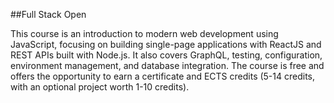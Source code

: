 ##Full Stack Open 

This course is an introduction to modern web development using JavaScript, focusing on building single-page applications with ReactJS and REST APIs built with Node.js. It also covers GraphQL, testing, configuration, environment management, and database integration. The course is free and offers the opportunity to earn a certificate and ECTS credits (5-14 credits, with an optional project worth 1-10 credits).
